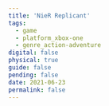 ```yaml
---
title: 'NieR Replicant'
tags:
  - game
  - platform_xbox-one
  - genre_action-adventure
digital: false
physical: true
guide: false
pending: false
date: 2021-06-23
permalink: false
---
```

